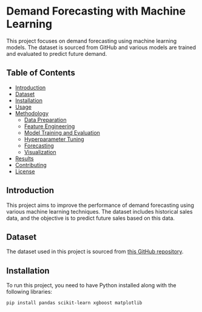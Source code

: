 # Demand Forecasting with Machine Learning

This project focuses on demand forecasting using machine learning models. The dataset is sourced from GitHub and various models are trained and evaluated to predict future demand.

## Table of Contents

- [Introduction](#introduction)
- [Dataset](#dataset)
- [Installation](#installation)
- [Usage](#usage)
- [Methodology](#methodology)
  - [Data Preparation](#data-preparation)
  - [Feature Engineering](#feature-engineering)
  - [Model Training and Evaluation](#model-training-and-evaluation)
  - [Hyperparameter Tuning](#hyperparameter-tuning)
  - [Forecasting](#forecasting)
  - [Visualization](#visualization)
- [Results](#results)
- [Contributing](#contributing)
- [License](#license)

## Introduction

This project aims to improve the performance of demand forecasting using various machine learning techniques. The dataset includes historical sales data, and the objective is to predict future sales based on this data.

## Dataset

The dataset used in this project is sourced from [this GitHub repository](https://github.com/Shahroz-Harral/demand-forecasting/blob/main/Dataset/train_0irEZ2H.csv).

## Installation

To run this project, you need to have Python installed along with the following libraries:

```bash
pip install pandas scikit-learn xgboost matplotlib
